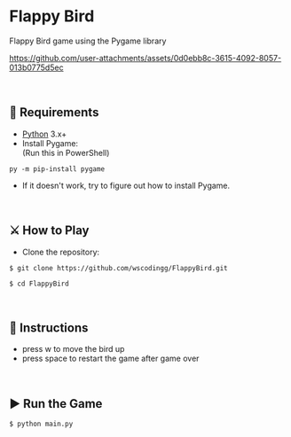 # Flappy Bird
Flappy Bird game using the Pygame library  

https://github.com/user-attachments/assets/0d0ebb8c-3615-4092-8057-013b0775d5ec




<br/>

## 🔧 Requirements
- [Python](https://www.python.org/) 3.x+
- Install Pygame:  
(Run this in PowerShell)
```
py -m pip-install pygame
```

- If it doesn't work, try to figure out how to install Pygame.  
<br/>

## ⚔ How to Play

- Clone the repository:  
```
$ git clone https://github.com/wscodingg/FlappyBird.git
```
```
$ cd FlappyBird
```

<br/>

## 📜 Instructions

- press w to move the bird up
- press space to restart the game after game over

<br/>

## ▶ Run the Game
```
$ python main.py
``` 
